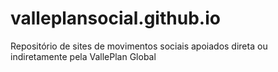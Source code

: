 # valleplansocial.github.io
Repositório de sites de movimentos sociais apoiados direta ou indiretamente pela VallePlan Global 
